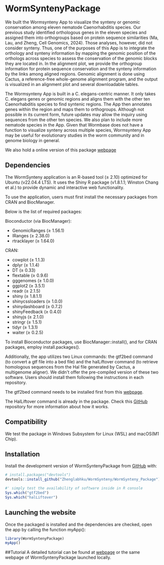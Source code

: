 
<!-- README.md is generated from README.Rmd. Please edit that file -->

# WormSyntenyPackage

<!-- badges: start -->
<!-- badges: end -->

We built the Wormsynteny App to visualize the synteny or genomic
conservation among eleven nematode Caenorhabditis species. Our previous
study identified orthologous genes in the eleven species and assigned
them into orthogroups based on protein sequence similarities (Ma, Lau,
and Zheng, Cell Genomics, 2024). Those analyses, however, did not
consider synteny. Thus, one of the purposes of this App is to integrate
the orthology and synteny information by mapping the genomic position of
the orthologs across species to assess the conservation of the genomic
blocks they are located in. In the alignment plot, we provide the
orthogroup information for protein sequence conservation and the synteny
information by the links among aligned regions. Genomic alignment is
done using Cactus, a reference-free whole-genome alignment program, and
the output is visualized in an alignment plot and several downloadable
tables.

The Wormsynteny App is built in a C. elegans-centric manner. It only
takes C. elegans genes or genomic regions and aligns them with the other
ten Caenorhabditis species to find syntenic regions. The App then
annotates genes within the region and maps them to orthogroups. Although
not possible in its current form, future updates may allow the inquiry
using sequences from the other ten species. We also plan to include more
nematode species in the App. Given that Wormbase does not have a
function to visualize synteny across multiple species, Wormsynteny App
may be useful for evolutionary studies in the worm community and in
genome biology in general.

We also hold a online version of this package [webpage](https://wormsynteny.org)

## Dependencies

The WormSynteny application is an R-based tool (≥ 2.10) optimized for
Ubuntu (v22.04.4 LTS). It uses the Shiny R package (v1.8.1.1;
Winston Chang et al.) to provide dynamic and interactive web
functionality.

To use the application, users must first install the necessary packages
from CRAN and BiocManager.

Below is the list of required packages:

Bioconductor (via BiocManager):

- GenomicRanges (≥ 1.56.1)
- IRanges (≥ 2.38.0)
- rtracklayer (≥ 1.64.0)

CRAN:

- cowplot (≥ 1.1.3)
- dplyr (≥ 1.1.4)
- DT (≥ 0.33)
- flextable (≥ 0.9.6)
- gggenomes (≥ 1.0.0)
- ggplot2 (≥ 3.5.1)
- readr (≥ 2.1.5)
- shiny (≥ 1.8.1.1)
- shinycssloaders (≥ 1.0.0)
- shinydashboard (≥ 0.7.2)
- shinyFeedback (≥ 0.4.0)
- shinyjs (≥ 2.1.0)
- stringr (≥ 1.5.1)
- tidyr (≥ 1.3.1)
- waiter (≥ 0.2.5)

To install Bioconductor packages, use BiocManager::install(), and for
CRAN packages, employ install.packages().

Additionally, the app utilizes two Linux commands: the gtf2bed command
(to convert a gtf file into a bed file) and the halLiftover command (to
retrieve homologous sequences from the Hal file generated by Cactus, a
multigenome aligner). We didn't offer the pre-compiled version of these two software. Users should install them following the instructions in each repository.

The gtf2bed command needs to be installed first from this
[webpage](https://bedops.readthedocs.io/en/latest/content/reference/file-management/conversion/gtf2bed.html#source).

The HalLiftover command is already in the package. Check this
[GitHub](https://github.com/ComparativeGenomicsToolkit/hal) repository
for more information about how it works.

## Compatibility
We test the package in Windows Subsystem for Linux (WSL) and macOS(M1 Chip).

## Installation

Install the development version of WormSyntenyPackage from
[GitHub](https://github.com/Zhenglabhku/WormSynteny/) with:

``` r
# install.packages("devtools")
devtools::install_github("Zhenglabhku/WormSynteny/WormSynteny_Package")
```

```r
#' simply test the availability of software inside in R console
Sys.which("gtf2bed")
Sys.which("halLiftover")
```

## Launching the website

Once the packaged is installed and the dependencies are checked, open the app by calling the function myApp():

``` r
library(WormSyntenyPackage)
myApp()
```
##Tutorial
A detailed tutorial can be found at [webpage](https://wormsynteny.org/Wormsynteny/)
or the same webpage of WormSyntenyPackage launched locally. 
